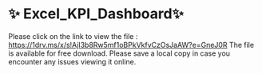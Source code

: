 # ✨ Excel_KPI_Dashboard✨ 

Please click on the link to view the file :
https://1drv.ms/x/s!AjI3b8Rw5mf1oBPkVkfvCzOsJaAW?e=GneJ0R 
The file is available for free download.
Please save a local copy in case you encounter any issues viewing it online.
